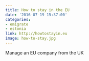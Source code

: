 ```yaml
---
title: How to stay in the EU
date: '2016-07-19 15:37:00'
categories:
- emigrate
- estonia
link: http://howtostayin.eu
image: how-to-stay.jpg
---
```

Manage an EU company from the UK
